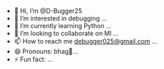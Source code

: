 - 👋 Hi, I’m @D-Bugger25
- 👀 I’m interested in debugging ...
- 🌱 I’m currently learning Python ...
- 💞️ I’m looking to collaborate on Ml ...
- 📫 How to reach me debugger025@gmail.com ...
- 😄 Pronouns: bhag👾...
- ⚡ Fun fact: ...

<!---
D-Bugger25/D-Bugger25 is a ✨ special ✨ repository because its `README.md` (this file) appears on your GitHub profile.
You can click the Preview link to take a look at your changes.
--->
